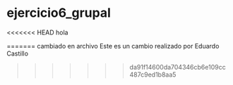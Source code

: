 # ejercicio6_grupal
<<<<<<< HEAD
hola

=======
cambiado en archivo
Este es un cambio realizado por Eduardo Castillo
>>>>>>> da91f14600da704346cb6e109cc487c9ed1b8aa5
